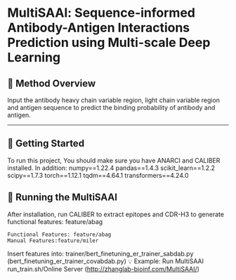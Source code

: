 # MultiSAAl: Sequence-informed Antibody-Antigen Interactions Prediction using Multi-scale Deep Learning

## 🧪 Method Overview

Input the antibody heavy chain variable region, light chain variable region and antigen sequence to predict the binding probability of antibody and antigen.

---

## 🚀 Getting Started


To run this project, You should make sure you have ANARCI and CALIBER installed.
In addition:
numpy==1.22.4
pandas==1.4.3
scikit_learn==1.2.2
scipy==1.7.3
torch==1.12.1
tqdm==4.64.1
transformers==4.24.0


## 🏃 Running the MultiSAAI
After installation, run CALIBER to extract epitopes and CDR-H3 to generate functional features: feature/abag
```
Functional Features: feature/abag
Manual Features:feature/miler
```
Insert features into: trainer/bert_finetuning_er_trainer_sabdab.py (bert_finetuning_er_trainer_covabdab.py)
💡 Example: Run MultiSAAI
run_train.sh/Online Server (http://zhanglab-bioinf.com/MultiSAAI/)


